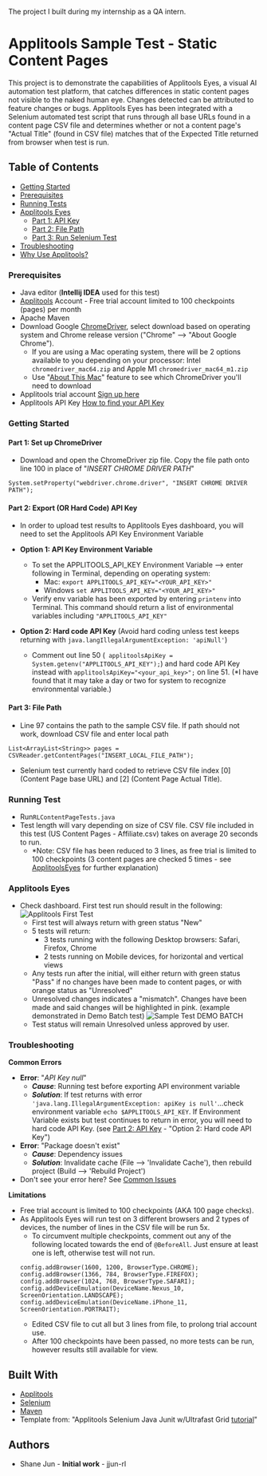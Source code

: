 The project I built during my internship as a QA intern.


# Applitools Sample Test - Static Content Pages

This project is to demonstrate the capabilities of Applitools Eyes, a visual AI automation test platform, that catches differences in static content pages not visible to the naked human eye.
Changes detected can be attributed to feature changes or bugs. Applitools Eyes has been integrated with a Selenium automated test script that 
runs through all base URLs found in a content page CSV file and determines whether or not a content page's "Actual Title" 
(found in CSV file) matches that of the Expected Title returned from browser when test is run. 


## Table of Contents

* [Getting Started](#gettingStarted)
* [Prerequisites](#prerequisites)
* [Running Tests](#runningTests)
* [Applitools Eyes](#applitoolseyes)
  * [Part 1: API Key](#apikey)
  * [Part 2: File Path](#filePath)
  * [Part 3: Run Selenium Test](#selenium)
* [Troubleshooting](#troubleshooting)
* [Why Use Applitools?](#whyUseApplitools)

### <a name="prerequisites"></a>Prerequisites

- Java editor (**Intellij IDEA** used for this test)
- [Applitools](https://applitools.com/) Account - Free trial account limited to 100 checkpoints (pages) per month
- Apache Maven
- Download Google [ChromeDriver](https://chromedriver.chromium.org/downloads), select download based on operating system and Chrome release version ("Chrome" --> "About Google Chrome").
  - If you are using a Mac operating system, there will be 2 options available to you depending on your processor: Intel ```chromedriver_mac64.zip``` and Apple M1 ```chromedriver_mac64_m1.zip```
  - Use "[About This Mac](https://www.howtogeek.com/706226/how-to-check-if-your-mac-is-using-an-intel-or-apple-silicon-processor/)" feature to see which ChromeDriver you'll need to download
- Applitools trial account [Sign up here](https://auth.applitools.com/users/register)
- Applitools API Key [How to find your API Key](https://applitools.com/tutorials/getting-started/setting-up-your-environment.html)

### <a name="gettingStarted"></a>Getting Started
#### <a name="chromeDriver"></a> Part 1: Set up ChromeDriver
- Download and open the ChromeDriver zip file. Copy the file path onto line 100 in place of "*INSERT CHROME DRIVER PATH*"
```
System.setProperty("webdriver.chrome.driver", "INSERT CHROME DRIVER PATH");
```

#### <a name="apikey"></a>Part 2: Export (OR Hard Code) API Key
- In order to upload test results to Applitools Eyes dashboard, you will need to set the Applitools API Key Environment Variable
- **Option 1: API Key Environment Variable**
  - To set the APPLITOOLS_API_KEY Environment Variable --> enter following in Terminal, depending on operating system:
    - Mac: ```export APPLITOOLS_API_KEY="<YOUR_API_KEY>"```
    - Windows ```set APPLITOOLS_API_KEY="<YOUR_API_KEY>"```
  - Verify env variable has been exported by entering ```printenv``` into Terminal. This command should return a list of environmental variables including ```"APPLITOOLS_API_KEY"```
- **Option 2: Hard code API Key** (Avoid hard coding unless test keeps returning with ```java.langIllegalArgumentException: 'apiNull'```)

  - Comment out line 50 (``` applitoolsApiKey = System.getenv("APPLITOOLS_API_KEY");```) and hard code API Key instead with ```applitoolsApiKey="<your_api_key>";``` on line 51. (*I have found that it may take a day or two for system to recognize environmental variable.)

#### <a name="filePath"></a>Part 3: File Path
- Line 97 contains the path to the sample CSV file. If path should not work, download CSV file and enter local path
```
List<ArrayList<String>> pages = CSVReader.getContentPages("INSERT_LOCAL_FILE_PATH");
```
- Selenium test currently hard coded to retrieve CSV file index [0] (Content Page base URL) and [2] (Content Page Actual Title).

### <a name="runningTests"></a>Running Test
- Run```RLContentPageTests.java```
- Test length will vary depending on size of CSV file. CSV file included in this test (US Content Pages - Affiliate.csv) takes on average 20 seconds to run.
  - *Note: CSV file has been reduced to 3 lines, as free trial is limited to 100 checkpoints (3 content pages are checked 5 times - see [ApplitoolsEyes](#applitoolsEyes) for further explanation)

### <a name="applitoolsEyes"></a>Applitools Eyes
- Check dashboard. First test run should result in the following:
  ![Applitools First Test](images/applitools_firsttest.png)
  - First test will always return with green status "New"
  - 5 tests will return:
    - 3 tests running with the following Desktop browsers: Safari, Firefox, Chrome
    - 2 tests running on Mobile devices, for horizontal and vertical views
  - Any tests run after the initial, will either return with green status "Pass" if no changes have been made to content pages, or with orange status as "Unresolved"
  - Unresolved changes indicates a "mismatch". Changes have been made and said changes will be highlighted in pink. (example demonstrated in Demo Batch test)
    ![Sample Test DEMO BATCH](images/demo_batch.png)
  - Test status will remain Unresolved unless approved by user.
  

### <a name="troubleshooting"></a>Troubleshooting

**Common Errors**
- **Error**: "*API Key null*"
  - ***Cause***: Running test before exporting API environment variable 
  - ***Solution***: If test returns with error ```'java.lang.IllegalArgumentException: apiKey is null'```...check environment variable ```echo $APPLITOOLS_API_KEY```. If Environment Variable exists but test continues to return in error, you will need to hard code API Key. (see [Part 2: API Key](#apikey) - "Option 2: Hard code API Key")
- **Error**: "Package doesn't exist"
  - ***Cause***: Dependency issues 
  - ***Solution***: Invalidate cache (File --> 'Invalidate Cache'), then rebuild project (Build --> 'Rebuild Project')
- Don't see your error here? See [Common Issues](https://applitools.com/tutorials/getting-started/common-issues.html)

**Limitations**
  - Free trial account is limited to 100 checkpoints (AKA 100 page checks). 
  - As Applitools Eyes will run test on 3 different browsers and 2 types of devices, the number of lines in the CSV file will be run 5x.
    - To circumvent multiple checkpoints, comment out any of the following located towards the end of ```@BeforeAll```. Just ensure at least one is left, otherwise test will not run.
    ```
    config.addBrowser(1600, 1200, BrowserType.CHROME);
    config.addBrowser(1366, 784, BrowserType.FIREFOX);
    config.addBrowser(1024, 768, BrowserType.SAFARI);
    config.addDeviceEmulation(DeviceName.Nexus_10, ScreenOrientation.LANDSCAPE);
    config.addDeviceEmulation(DeviceName.iPhone_11, ScreenOrientation.PORTRAIT);
    ```
    - Edited CSV file to cut all but 3 lines from file, to prolong trial account use. 
    - After 100 checkpoints have been passed, no more tests can be run, however results still available for view.

## Built With
- [Applitools](https://applitools.com/docs/index.html)
- [Selenium](https://www.selenium.dev/documentation/)
- [Maven](https://maven.apache.org/guides/index.html)
- Template from: "Applitools Selenium Java Junit w/Ultrafast Grid [tutorial](https://applitools.com/tutorials/selenium-java-junit-ufg.html)"


## Authors
- Shane Jun - **Initial work** - jjun-rl
